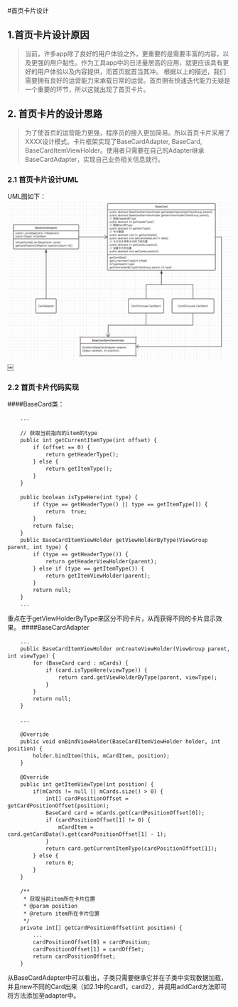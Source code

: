 #首页卡片设计
## 1.首页卡片设计原因
>当前，许多app除了良好的用户体验之外，更重要的是需要丰富的内容，以及更强的用户黏性。作为工具app中的日活量居高的应用，就更应该具有更好的用户体验以及内容提供，而首页就首当其冲。
>根据以上的描述，我们需要拥有良好的运营能力来承载日常的运营。首页拥有快速迭代能力无疑是一个重要的环节，所以这就出现了首页卡片。

## 2. 首页卡片的设计思路
>为了使首页的运营能力更强，程序员的接入更加简易。所以首页卡片采用了XXXX设计模式。卡片框架实现了BaseCardAdapter, BaseCard, BaseCardItemViewHolder。使用者只需要在自己的Adapter继承BaseCardAdapter，实现自己业务相关信息就行。

### 2.1 首页卡片设计UML
UML图如下：
![](uml.jpg)￼


### 2.2 首页卡片代码实现
####BaseCard类：
~~~
    ...
    
    // 获取当前指向的item的type
    public int getCurrentItemType(int offset) {
        if (offset == 0) {
            return getHeaderType();
        } else {
            return getItemType();
        }
    }
    
    public boolean isTypeHere(int type) {
        if (type == getHeaderType() || type == getItemType()) {
            return  true;
        }
        return false;
    }
    public BaseCardItemViewHolder getViewHolderByType(ViewGroup parent, int type) {
        if (type == getHeaderType()) {
            return getHeaderViewHolder(parent);
        } else if (type == getItemType()) {
            return getItemViewHolder(parent);
        }
        return null;
    }
    ...
~~~
重点在于getViewHolderByType来区分不同卡片，从而获得不同的卡片显示效果。
####BaseCardAdapter
~~~
    ...
    public BaseCardItemViewHolder onCreateViewHolder(ViewGroup parent, int viewType) {
        for (BaseCard card : mCards) {
            if (card.isTypeHere(viewType)) {
                return card.getViewHolderByType(parent, viewType);
            }
        }
        return null;
    }

    ...
    
    @Override
    public void onBindViewHolder(BaseCardItemViewHolder holder, int position) {
        holder.bindItem(this, mCardItem, position);
    }

    @Override
    public int getItemViewType(int position) {
        if(mCards != null || mCards.size() > 0) {
            int[] cardPositionOffset = getCardPositionOffset(position);
            BaseCard card = mCards.get(cardPositionOffset[0]);
            if (cardPositionOffset[1] != 0) {
                mCardItem = card.getCardData().get(cardPositionOffset[1] - 1);
            }
            return card.getCurrentItemType(cardPositionOffset[1]);
        } else {
            return 0;
        }
    }

    /**
     * 获取当前item所在卡片位置
     * @param position
     * @return item所在卡片位置
     */
    private int[] getCardPositionOffset(int position) {
        ...
        cardPositionOffset[0] = cardPosition;
        cardPositionOffset[1] = cardOffSet;
        return cardPositionOffset;
    }
~~~
从BaseCardAdapter中可以看出，子类只需要继承它并在子类中实现数据加载，并且new不同的Card出来（如2.1中的card1，card2），并调用addCard方法即可将方法添加至adapter中。
